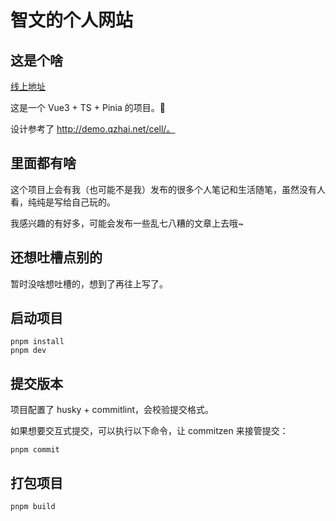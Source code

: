 # 智文的个人网站

## 这是个啥

[线上地址](http://123.57.238.32:10086/)

这是一个 Vue3 + TS + Pinia 的项目。🍻

设计参考了 http://demo.qzhai.net/cell/。

## 里面都有啥

这个项目上会有我（也可能不是我）发布的很多个人笔记和生活随笔，虽然没有人看，纯纯是写给自己玩的。

我感兴趣的有好多，可能会发布一些乱七八糟的文章上去哦~

## 还想吐槽点别的

暂时没啥想吐槽的，想到了再往上写了。

## 启动项目

```shell
pnpm install
pnpm dev
```

## 提交版本

项目配置了 husky + commitlint，会校验提交格式。

如果想要交互式提交，可以执行以下命令，让 commitzen 来接管提交：

```shell
pnpm commit
```

## 打包项目

```shell
pnpm build
```
